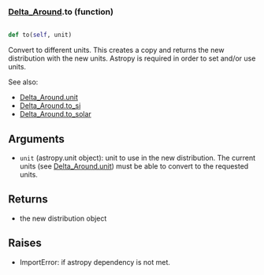 ### [Delta_Around](Delta_Around.md).to (function)


```py

def to(self, unit)

```



Convert to different units.  This creates a copy and returns the
new distribution with the new units.  Astropy is required in order to
set and/or use units.

See also:

* [Delta_Around.unit](Delta_Around.unit.md)
* [Delta_Around.to_si](Delta_Around.to_si.md)
* [Delta_Around.to_solar](Delta_Around.to_solar.md)

Arguments
------------
* `unit` (astropy.unit object): unit to use in the new distribution.
    The current units (see [Delta_Around.unit](Delta_Around.unit.md)) must be able to
    convert to the requested units.

Returns
------------
* the new distribution object

Raises
-----------
* ImportError: if astropy dependency is not met.

